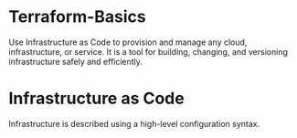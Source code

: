 # Terraform-Basics
Use Infrastructure as Code to provision and manage any cloud, infrastructure, or service. It is a tool for building, changing, and versioning infrastructure safely and efficiently. 

# Infrastructure as Code
Infrastructure is described using a high-level configuration syntax.
